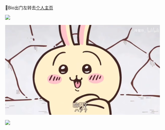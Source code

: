 🤔Bio出门左转去[个人主页](https://dannhiroaki.github.io/)

<p>
  <img src="https://github-readme-stats.vercel.app/api?username=DANNHIROAKI&show_icons=true&theme=vision-friendly-dark">
</p>

<img src="https://raw.githubusercontent.com/DANNHIROAKI/New-Picture-Bed/main/img/image-20241129002833815.png" alt="image-20241129002833815" width=550 />

![](https://komarev.com/ghpvc/?username=DANNHIROAKI&color=green)
